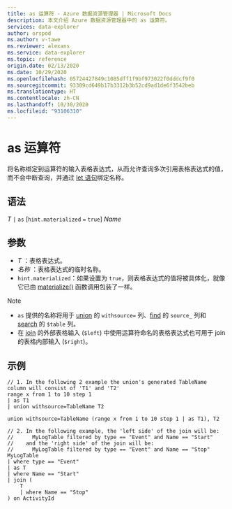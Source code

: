 ```yaml
---
title: as 运算符 - Azure 数据资源管理器 | Microsoft Docs
description: 本文介绍 Azure 数据资源管理器中的 as 运算符。
services: data-explorer
author: orspod
ms.author: v-tawe
ms.reviewer: alexans
ms.service: data-explorer
ms.topic: reference
origin.date: 02/13/2020
ms.date: 10/29/2020
ms.openlocfilehash: 05724427849c1085dff1f9bf973022f0dddcf9f0
ms.sourcegitcommit: 93309cd649b17b3312b3b52cd9ad1de6f3542beb
ms.translationtype: HT
ms.contentlocale: zh-CN
ms.lasthandoff: 10/30/2020
ms.locfileid: "93106310"
---
```

# <a name="as-operator"></a>as 运算符

将名称绑定到运算符的输入表格表达式，从而允许查询多次引用表格表达式的值，而不会中断查询，并通过 [let 语句](letstatement.md)绑定名称。

## <a name="syntax"></a>语法

*T* `|` `as` [`hint.materialized` `=` `true`] *Name*

## <a name="arguments"></a>参数

* *T* ：表格表达式。
* *名称* ：表格表达式的临时名称。
* `hint.materialized`：如果设置为 `true`，则表格表达式的值将被具体化，就像它已由 [materialize()](./materializefunction.md) 函数调用包装了一样。

> [!NOTE]
> * `as` 提供的名称将用于 [union](./unionoperator.md) 的 `withsource=` 列、[find](./findoperator.md) 的 `source_` 列和 [search](./searchoperator.md) 的 `$table` 列。
> * 在 [join](./joinoperator.md) 的外部表格输入 (`$left`) 中使用运算符命名的表格表达式也可用于 join 的表格内部输入 (`$right`)。

## <a name="examples"></a>示例

```kusto
// 1. In the following 2 example the union's generated TableName column will consist of 'T1' and 'T2'
range x from 1 to 10 step 1 
| as T1 
| union withsource=TableName T2

union withsource=TableName (range x from 1 to 10 step 1 | as T1), T2

// 2. In the following example, the 'left side' of the join will be: 
//      MyLogTable filtered by type == "Event" and Name == "Start"
//    and the 'right side' of the join will be: 
//      MyLogTable filtered by type == "Event" and Name == "Stop"
MyLogTable  
| where type == "Event"
| as T
| where Name == "Start"
| join (
    T
    | where Name == "Stop"
) on ActivityId
```